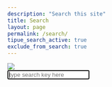 ```yaml
---
description: "Search this site"
title: Search
layout: page
permalink: /search/
tipue_search_active: true
exclude_from_search: true
---
```

<form action="{{page.url | relative_url}}">
  <div class="tipue_search_left"><img src="{{ "/assets/tipuesearch/search.png" | relative_url }}" class="tipue_search_icon"></div>
  <div class="tipue_search_right"><input type="text" name="q" placeholder="type search key here" autofocus="autofocus" id="tipue_search_input" pattern=".{3,}" title="At least 3 characters" required></div>
  <div style="clear: both;"></div>
</form>

<div id="tipue_search_content"></div>

<script>
$(document).ready(function() {
  $('#tipue_search_input').tipuesearch();
});
</script>